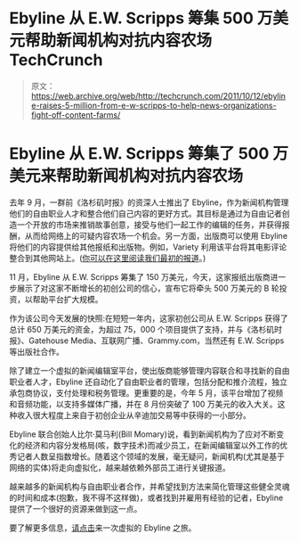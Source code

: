 # Ebyline 从 E.W. Scripps 筹集 500 万美元帮助新闻机构对抗内容农场 TechCrunch

> 原文：<https://web.archive.org/web/http://techcrunch.com/2011/10/12/ebyline-raises-5-million-from-e-w-scripps-to-help-news-organizations-fight-off-content-farms/>

# Ebyline 从 E.W. Scripps 筹集了 500 万美元来帮助新闻机构对抗内容农场

去年 9 月，一群前《洛杉矶时报》的资深人士推出了 Ebyline，作为新闻机构管理他们的自由职业人才和整合他们自己内容的更好方式。其目标是通过为自由记者创造一个开放的市场来推销故事创意，接受与他们一起工作的编辑的任务，并获得报酬，从而给网络上的可疑内容农场一个机会。另一方面，出版商可以使用 Ebyline 将他们的内容提供给其他报纸和出版物。例如，Variety 利用该平台将其电影评论整合到其他网站上。([你可以在这里阅读我们最初的报道](https://web.archive.org/web/20230205003438/https://techcrunch.com/2010/09/08/ebyline/)。)

11 月，Ebyline 从 E.W. Scripps 筹集了 150 万美元，今天，这家报纸出版商进一步展示了对这家不断增长的初创公司的信心，宣布它将牵头 500 万美元的 B 轮投资，以帮助平台扩大规模。

作为该公司今天发展的快照:在短短一年内，这家初创公司从 E.W. Scripps 获得了总计 650 万美元的资金，为超过 75，000 个项目提供了支持，并与《洛杉矶时报》、Gatehouse Media、互联网广播、Grammy.com，当然还有 E.W. Scripps 等出版社合作。

除了建立一个虚拟的新闻编辑室平台，使出版商能够管理内容联合和寻找新的自由职业者人才，Ebyline 还自动化了自由职业者的管理，包括分配和推介流程，独立承包商协议，支付处理和税务管理。更重要的是，今年 5 月，该平台增加了视频和音频功能，以支持多媒体广播，并在 8 月份突破了 100 万美元的收入大关。这种收入很大程度上来自于初创企业从辛迪加交易等中获得的一小部分。

Ebyline 联合创始人比尔·莫马利(Bill Momary)说，看到新闻机构为了应对不断变化的经济和内容分发格局(咳，数字技术)而减少员工，在新闻编辑室以外工作的优秀记者人数呈指数增长。随着这个领域的发展，毫无疑问，新闻机构(尤其是基于网络的实体)将走向虚拟化，越来越依赖外部员工进行关键报道。

越来越多的新闻机构与自由职业者合作，并希望找到方法来简化管理这些健全灵魂的时间和成本(抱歉，我不得不这样做)，或者找到并雇用有经验的记者，Ebyline 提供了一个很好的资源来做到这一点。

要了解更多信息，[请点击](https://web.archive.org/web/20230205003438/https://www.ebyline.com/tour)来一次虚拟的 Ebyline 之旅。